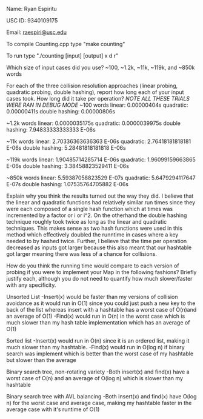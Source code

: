 Name: Ryan Espiritu

USC ID: 9340109175

Email: raespiri@usc.edu

To compile Counting.cpp type "make counting"

To run type "./counting [input] [output] x d r"

Which size of input cases did you use?
~100, ~1.2k, ~11k, ~119k, and ~850k words

For each of the three collision resolution approaches (linear probing, 
quadratic probing, double hashing), report how long each of your input cases 
took. How long did it take per operation?
*NOTE ALL THESE TRIALS WERE RAN IN DEBUG MODE*
~100 words
linear: 0.00000404s
quadratic: 0.00000411s
double hashing: 0.00000806s

~1.2k words
linear: 0.0000035175s
quadratic: 0.0000039975s
double hashing: 7.94833333333333 E-06s

~11k words
linear: 2.70336363636363 E-06s
quadratic: 2.76418181818181 E-06s
double hashing: 5.28481818181818 E-06s

~119k words
linear: 1.90485714285714 E-06s
quadratic: 1.96099159663865 E-06s
double hashing: 3.38458823529411 E-06s

~850k words
linear: 5.59387058823529 E-07s
quadratic: 5.6479294117647 E-07s
double hashing: 1.07535764705882 E-06s

Explain why you think the results turned out the way they did.
I believe that the linear and quadratic functions had relatively similar run
times since they were each composed of a single hash function which at times
was incremented by a factor or i or i^2. On the otherhand the double hashing
technique roughly took twice as long as the linear and quadratic techniques.
This makes sense as two hash functions were used in this method which 
effectively doubled the runntime in cases where a key needed to by hashed
twice. Further, I believe that the time per operation decreased as inputs got
larger because this also meant that our hashtable got larger meaning there
was less of a chance for collisions.

How do you think the running time would compare to each version of probing 
if you were to implement your Map in the following fashions? Briefly justify 
each, although you do not need to quantify how much slower/faster with any 
specificity.

Unsorted List
-Insert(x) would be faster than my versions of collision avoidance as it 
would run in O(1) since you could just push a new key to the back of the list 
whereas insert with a hashtable has a worst case of O(n)and an average of O(1)
-Find(x) would run in O(n) in the worst case which is much slower than my
hash table implementation which has an average of O(1)

Sorted list
-Insert(x) would run in O(n) since it is an ordered list, making it much
slower than my hashtable.
-Find(x) would run in O(log n) if binary search was implement which is better
than the worst case of my hashtable but slower than the average 

Binary search tree, non-rotating variety
-Both insert(x) and find(x) have a worst case of O(n) and an average of
O(log n) which is slower than my hashtable

Binary search tree with AVL balancing
-Both insert(x) and find(x) have O(log n) for the worst case and average
case, making my hashtable faster in the average case with it's runtime of
O(1)


